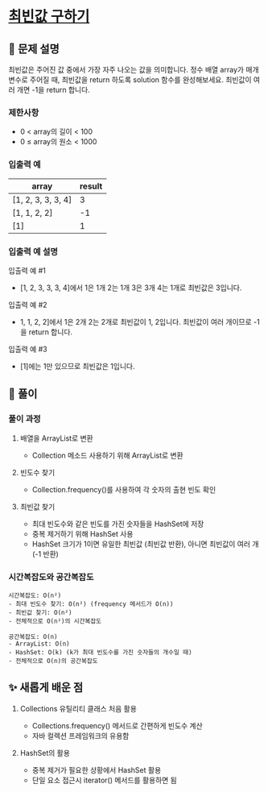 # [최빈값 구하기](https://school.programmers.co.kr/learn/courses/30/lessons/120812?language=java)

## 📌 문제 설명
최빈값은 주어진 값 중에서 가장 자주 나오는 값을 의미합니다. 정수 배열 array가 매개변수로 주어질 때, 최빈값을 return 하도록 solution 함수를 완성해보세요. 최빈값이 여러 개면 -1을 return 합니다.

### 제한사항

- 0 < array의 길이 < 100
- 0 ≤ array의 원소 < 1000

### 입출력 예
| array | result |
|-----|--------|
| [1, 2, 3, 3, 3, 4]    | 3      |
| [1, 1, 2, 2] | -1     |
| [1] | 1      |

### 입출력 예 설명
입출력 예 #1
- [1, 2, 3, 3, 3, 4]에서 1은 1개 2는 1개 3은 3개 4는 1개로 최빈값은 3입니다.

입출력 예 #2
- 1, 1, 2, 2]에서 1은 2개 2는 2개로 최빈값이 1, 2입니다. 최빈값이 여러 개이므로 -1을 return 합니다.

입출력 예 #3
- [1]에는 1만 있으므로 최빈값은 1입니다.


## 🧰 풀이

### 풀이 과정
1. 배열을 ArrayList로 변환

   - Collection 메소드 사용하기 위해 ArrayList로 변환


2. 빈도수 찾기

   - Collection.frequency()를 사용하여 각 숫자의 출현 빈도 확인


3. 최빈값 찾기

   - 최대 빈도수와 같은 빈도를 가진 숫자들을 HashSet에 저장
   - 중복 제거하기 위해 HashSet 사용
   - HashSet 크기가 1이면 유일한 최빈값 (최빈값 반환), 아니면 최빈값이 여러 개 (-1 반환)

### 시간복잡도와 공간복잡도


    시간복잡도: O(n²)
    - 최대 빈도수 찾기: O(n²) (frequency 메서드가 O(n))
    - 최빈값 찾기: O(n²)
    - 전체적으로 O(n²)의 시간복잡도

    공간복잡도: O(n)
    - ArrayList: O(n)
    - HashSet: O(k) (k가 최대 빈도수를 가진 숫자들의 개수일 때)
    - 전체적으로 O(n)의 공간복잡도



## ✨ 새롭게 배운 점
1. Collections 유틸리티 클래스 처음 활용
    - Collections.frequency() 메서드로 간편하게 빈도수 계산
    - 자바 컬렉션 프레임워크의 유용함


2. HashSet의 활용
    - 중복 제거가 필요한 상황에서 HashSet 활용
    - 단일 요소 접근시 iterator() 메서드를 활용하면 됨